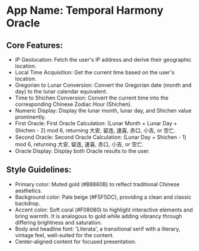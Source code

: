# **App Name**: Temporal Harmony Oracle

## Core Features:

- IP Geolocation: Fetch the user's IP address and derive their geographic location.
- Local Time Acquisition: Get the current time based on the user's location.
- Gregorian to Lunar Conversion: Convert the Gregorian date (month and day) to the lunar calendar equivalent.
- Time to Shichen Conversion: Convert the current time into the corresponding Chinese Zodiac Hour (Shichen).
- Numeric Display: Display the lunar month, lunar day, and Shichen value prominently.
- First Oracle: First Oracle Calculation: (Lunar Month + Lunar Day + Shichen - 2) mod 6, returning 大安, 留连, 速喜, 赤口, 小吉, or 空亡.
- Second Oracle: Second Oracle Calculation: (Lunar Day + Shichen - 1) mod 6, returning 大安, 留连, 速喜, 赤口, 小吉, or 空亡.
- Oracle Display: Display both Oracle results to the user.

## Style Guidelines:

- Primary color: Muted gold (#B8860B) to reflect traditional Chinese aesthetics.
- Background color: Pale beige (#F5F5DC), providing a clean and classic backdrop.
- Accent color: Soft coral (#F08080) to highlight interactive elements and bring warmth. It is analogous to gold while adding vibrancy through differing brightness and saturation.
- Body and headline font: 'Literata', a transitional serif with a literary, vintage feel, well-suited for the content.
- Center-aligned content for focused presentation.